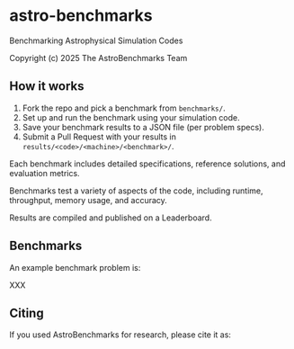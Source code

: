 # astro-benchmarks

Benchmarking Astrophysical Simulation Codes

Copyright (c) 2025 The AstroBenchmarks Team


## How it works

1. Fork the repo and pick a benchmark from `benchmarks/`.
2. Set up and run the benchmark using your simulation code.
3. Save your benchmark results to a JSON file (per problem specs).
4. Submit a Pull Request with your results in `results/<code>/<machine>/<benchmark>/`.

Each benchmark includes detailed specifications, reference solutions, and evaluation metrics.

Benchmarks test a variety of aspects of the code, including
runtime,
throughput,
memory usage,
and accuracy.

Results are compiled and published on a Leaderboard.


## Benchmarks

An example benchmark problem is:

XXX


## Citing

If you used AstroBenchmarks for research, please cite it as:



